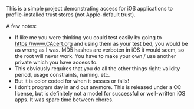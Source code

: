 This is a simple project demonstrating access for iOS applications to profile-installed trust stores (not Apple-default trust).

A few notes:

 - If like me you were thinking you could test easily by going to https://www.CAcert.org and using them as your test bed, you would be as wrong as I was.  MD5 hashes are verboten in iOS it would seem, so the root will never work.  You have to make your own / use another private which you have access to.
 - This obviously requires that you do all the other things right: validity period, usage constraints, naming, etc.
 - But it is color coded for when it passes or fails!
 - I don't program day in and out anymore. This is released under a CC license, but is definitely not a model for successful or well-written iOS apps.  It was spare time between chores.
